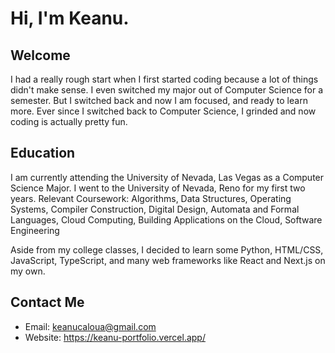 # Hi, I'm Keanu.

## Welcome
I had a really rough start when I first started coding because a lot of things didn't make sense. I even switched my major out of Computer Science for a semester. But I switched back and now I am focused, and ready to learn more. Ever since I switched back to Computer Science, I grinded and now coding is actually pretty fun. 

## Education
I am currently attending the University of Nevada, Las Vegas as a Computer Science Major. I went to the University of Nevada, Reno for my first two years.
Relevant Coursework: Algorithms, Data Structures, Operating Systems, Compiler Construction, Digital Design, Automata and Formal Languages, Cloud Computing, Building Applications on the Cloud, Software Engineering

Aside from my college classes, I decided to learn some Python, HTML/CSS, JavaScript, TypeScript, and many web frameworks like React and Next.js on my own.

## Contact Me
- Email: keanucaloua@gmail.com
- Website: https://keanu-portfolio.vercel.app/
